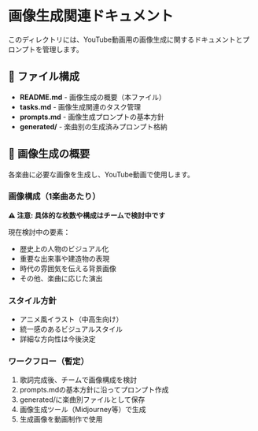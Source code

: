 # 画像生成関連ドキュメント

このディレクトリには、YouTube動画用の画像生成に関するドキュメントとプロンプトを管理します。

## 📁 ファイル構成

- **README.md** - 画像生成の概要（本ファイル）
- **tasks.md** - 画像生成関連のタスク管理
- **prompts.md** - 画像生成プロンプトの基本方針
- **generated/** - 楽曲別の生成済みプロンプト格納

## 🎨 画像生成の概要

各楽曲に必要な画像を生成し、YouTube動画で使用します。

### 画像構成（1楽曲あたり）
**⚠️ 注意: 具体的な枚数や構成はチームで検討中です**

現在検討中の要素：
- 歴史上の人物のビジュアル化
- 重要な出来事や建造物の表現
- 時代の雰囲気を伝える背景画像
- その他、楽曲に応じた演出

### スタイル方針
- アニメ風イラスト（中高生向け）
- 統一感のあるビジュアルスタイル
- 詳細な方向性は今後決定

### ワークフロー（暫定）
1. 歌詞完成後、チームで画像構成を検討
2. prompts.mdの基本方針に沿ってプロンプト作成
3. generated/に楽曲別ファイルとして保存
4. 画像生成ツール（Midjourney等）で生成
5. 生成画像を動画制作で使用